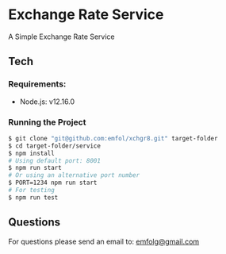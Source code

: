 # Exchange Rate Service

A Simple Exchange Rate Service

## Tech

### Requirements:
* Node.js: v12.16.0

### Running the Project
```sh
$ git clone "git@github.com:emfol/xchgr8.git" target-folder
$ cd target-folder/service
$ npm install
# Using default port: 8001
$ npm run start
# Or using an alternative port number
$ PORT=1234 npm run start
# For testing
$ npm run test
```

## Questions
For questions please send an email to: emfolg@gmail.com

